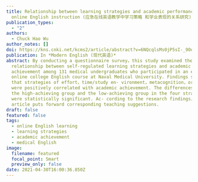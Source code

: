 ```yaml
---
title: Relationship between learning strategies and academic performance in
  online English instruction (应急在线英语教学中学习策略 和学业表现的关系研究)
publication_types:
  - "2"
authors:
  - Chuck Hao Wu
author_notes: []
doi: https://kns.cnki.net/kcms2/article/abstract?v=6NQcqlsMs0jP5sI-_9OqcwQKPgOnv_ROgUSeP8g05QqSjnA7837dpP4RaHvYw3ZYcrmFQ8_AZ825sj2pSTk_9qLxBgGykLilA1xwDrgQwf0UtZundMMGjAaLHhaOzXWrjVRhCbK5aynR9Kn6abI0W7zAf6lb9WRg&uniplatform=NZKPT
publication: In *Modern English (现代英语)*
abstract: By conducting a questionnaire survey，this study examined the
  relationship between self-regulated learning strategies and academic
  achievement among 131 medical undergraduates who participated in an emergency
  online college English course at Naval Medical University. Findings suggested
  that strategies of effort，time/study en- vironment，metacognition，organization
  were positively correlated with academic achievement. The differences between
  the high-achieving group and the low-achieving group in the four strategies
  were statistically significant. Ac- cording to the research findings，the
  article puts forward corresponding teaching suggestions.
draft: false
featured: false
tags:
  - online English learning
  - learning strategies
  - academic achievement
  - medical English
image:
  filename: featured
  focal_point: Smart
  preview_only: false
date: 2021-04-30T16:00:36.850Z
---
```

